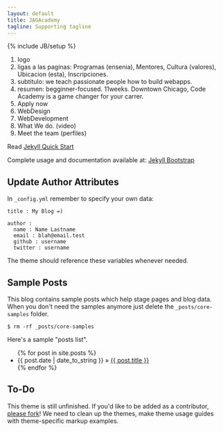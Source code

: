 ```yaml
---
layout: default
title: JAGAcademy
tagline: Supporting tagline
---
```

{% include JB/setup %}

1. logo
2. ligas a las paginas: Programas (ensenia), Mentores, Cultura (valores), Ubicacion (esta), Inscripciones.
3. subtitulo: we teach passionate people how to build webapps.
4. resumen: begginner-focused. 11weeks. Downtown Chicago, Code Academy is a game changer for your carrer.
5. Apply now
6. WebDesign
7. WebDevelopment
8. What We do. (video)
9. Meet the team (perfiles)


Read [Jekyll Quick Start](http://jekyllbootstrap.com/usage/jekyll-quick-start.html)

Complete usage and documentation available at: [Jekyll Bootstrap](http://jekyllbootstrap.com)

## Update Author Attributes

In `_config.yml` remember to specify your own data:
    
    title : My Blog =)
    
    author :
      name : Name Lastname
      email : blah@email.test
      github : username
      twitter : username

The theme should reference these variables whenever needed.
    
## Sample Posts

This blog contains sample posts which help stage pages and blog data.
When you don't need the samples anymore just delete the `_posts/core-samples` folder.

    $ rm -rf _posts/core-samples

Here's a sample "posts list".

<ul class="posts">
  {% for post in site.posts %}
    <li><span>{{ post.date | date_to_string }}</span> &raquo; <a href="{{ BASE_PATH }}{{ post.url }}">{{ post.title }}</a></li>
  {% endfor %}
</ul>

## To-Do

This theme is still unfinished. If you'd like to be added as a contributor, [please fork](http://github.com/plusjade/jekyll-bootstrap)!
We need to clean up the themes, make theme usage guides with theme-specific markup examples.


